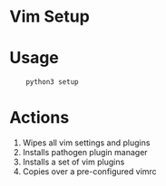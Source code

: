 Vim Setup
=========

# Usage

```
    python3 setup
```

# Actions

  1. Wipes all vim settings and plugins
  2. Installs pathogen plugin manager
  3. Installs a set of vim plugins
  5. Copies over a pre-configured vimrc







